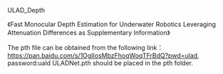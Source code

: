 ULAD_Depth

《Fast Monocular Depth Estimation for Underwater Robotics Leveraging Attenuation Differences as Supplementary Information》


The pth file can be obtained from the following link：
https://pan.baidu.com/s/1OgIlosMbzFhoqWoqTFrBdQ?pwd=ulad, password:uald
ULADNet.pth should be placed in the pth folder.
